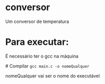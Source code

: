 # conversor
Um conversor de temperatura

# Para executar:
<p>É necessário ter o gcc na máquina</p>
# Compilar
<code>gcc main.c -o nomeQualquer</code>
<p>nomeQualquer vai ser o nome do executável</p>